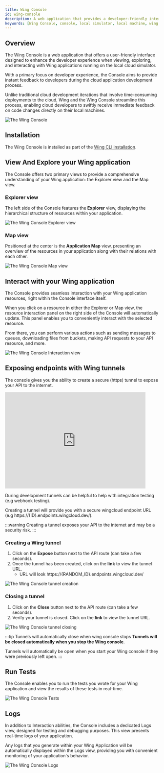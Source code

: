 ```yaml
---
title: Wing Console
id: wing-console
description: A web application that provides a developer-friendly interface for viewing, exploring, and interacting Wing applications running on the local cloud simulator
keywords: [Wing Console, console, local simulator, local machine, wing it]
---
```


## Overview

The Wing Console is a web application that offers a user-friendly interface designed to enhance the developer experience when viewing, exploring, and interacting with Wing applications running on the local cloud simulator.

With a primary focus on developer experience, the Console aims to provide instant feedback to developers during the cloud application development process.

Unlike traditional cloud development iterations that involve time-consuming deployments to the cloud, Wing and the Wing Console streamline this process, enabling cloud developers to swiftly receive immediate feedback on code changes directly on their local machines.

![The Wing Console](console-demo-1.png 'Wing Console')

## Installation

The Wing Console is installed as part of the [Wing CLI installation](../01-start-here/02-getting-started.md).

## View And Explore your Wing application 
The Console offers two primary views to provide a comprehensive understanding of your Wing application: the Explorer view and the Map view.

### Explorer view

The left side of the Console features the **Explorer** view, displaying the hierarchical structure of resources within your application.

![The Wing Console Explorer view](console-explorer-1.png 'Wing Console Explorer')

### Map view

Positioned at the center is the **Application Map** view, presenting an overview of the resources in your 
application along with their relations with each other.

![The Wing Console Map view](console-map-1.png 'Wing Console Map')

## Interact with your Wing application
The Console provides seamless interaction with your Wing application resources, right within the Console interface itself.

When you click on a resource in either the Explorer or Map view, the resource interaction panel on the right 
side of the Console will automatically update. This panel enables you to conveniently interact with the selected resource.

From there, you can perform various actions such as sending messages to queues, downloading files from buckets, making API requests to your API resource, and more.

![The Wing Console Interaction view](console-interaction-1.png 'Wing Console Interaction')

## Exposing endpoints with Wing tunnels

The console gives you the ability to create a secure (https) tunnel to expose your API to the internet.  

<iframe width="460" height="315" src="https://www.youtube.com/embed/6y47uQXjg2s?si=lNNzZcr3clzIBinc" title="YouTube video player" frameborder="0" allow="accelerometer; autoplay; clipboard-write; encrypted-media; gyroscope; picture-in-picture; web-share" referrerpolicy="strict-origin-when-cross-origin" allowfullscreen></iframe>

During development tunnels can be helpful to help with integration testing (e.g webhook testing).

Creating a tunnel will provide you with a secure wingcloud endpoint URL (e.g https://{ID}.endpoints.wingcloud.dev/).

:::warning
  Creating a tunnel exposes your API to the internet and may be a security risk. 
:::

### Creating a Wing tunnel

1. Click on the **Expose** button next to the API route (can take a few seconds).
1. Once the tunnel has been created, click on the **link** to view the tunnel URL.
    - URL will look https://{RANDOM_ID}.endpoints.wingcloud.dev/

![The Wing Console tunnel creation](console-open-tunnel.png 'Open Wing Console tunnel')

### Closing a tunnel

1. Click on the **Close** button next to the API route (can take a few seconds).
1. Verify your tunnel is closed. Click on the **link** to view the tunnel URL.

![The Wing Console tunnel closing](console-close-tunnel.png 'Close Wing Console tunnel')

:::tip Tunnels will automatically close when wing console stops
**Tunnels will be closed automatically when you stop the Wing console**. 

Tunnels will automatically be open when you start your Wing console if they were previously left open.
:::

## Run Tests

The Console enables you to run the tests you wrote for your Wing application and view the results of these tests in real-time.

![The Wing Console Tests](console-tests-1.png 'Wing Console Tests')

## Logs

In addition to Interaction abilities, the Console includes a dedicated Logs view, designed for testing and debugging purposes. This view presents real-time logs of your application.

Any logs that you generate within your Wing Application will be automatically displayed within the Logs view, providing you with convenient monitoring of your application's behavior.

![The Wing Console Logs](console-logs-1.png 'Wing Console Logs')
